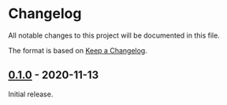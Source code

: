 # Changelog

All notable changes to this project will be documented in this file.

The format is based on [Keep a Changelog](https://keepachangelog.com/en/1.0.0/).

## [0.1.0] - 2020-11-13

Initial release.

[0.1.0]: https://github.com/newrelic/opentelemetry-exporter-python/releases/tag/v0.1.0
